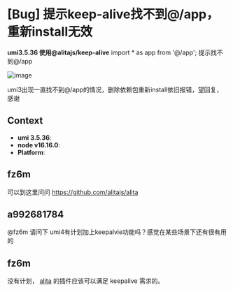 # [Bug] 提示keep-alive找不到@/app，重新install无效

<!--
感谢您向我们反馈问题，为了高效的解决问题，我们期望你能提供以下信息：
-->

**umi3.5.36 使用@alitajs/keep-alive**
import \* as app from '@/app';
提示找不到@/app

<!-- A clear and concise description of what the bug is. -->
<!-- 清晰的描述下遇到的问题。-->

![image](https://user-images.githubusercontent.com/65233821/211964201-b54feabb-ce62-47e7-b0c0-2e7c6fe05d52.png)

umi3出现一直找不到@/app的情况，删除依赖包重新install依旧报错，望回复，感谢

## Context

- **umi 3.5.36**:
- **node v16.16.0**:
- **Platform**:

## fz6m

可以到这里问问 https://github.com/alitajs/alita

## a992681784

@fz6m 请问下 umi4有计划加上keepalvie功能吗？感觉在某些场景下还有很有用的

## fz6m

没有计划， [alita](https://github.com/alitajs/alita/blob/master/packages/plugins/src/keepalive.ts) 的插件应该可以满足 keepalive 需求的。
